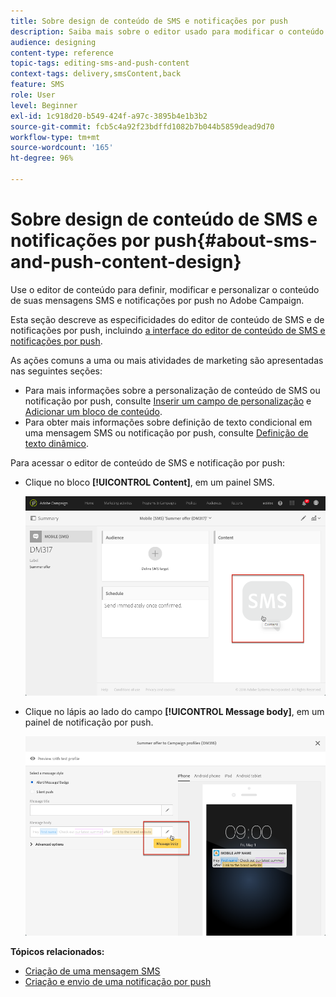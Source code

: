 ```yaml
---
title: Sobre design de conteúdo de SMS e notificações por push
description: Saiba mais sobre o editor usado para modificar o conteúdo de suas mensagens SMS e notificações por push no Adobe Campaign.
audience: designing
content-type: reference
topic-tags: editing-sms-and-push-content
context-tags: delivery,smsContent,back
feature: SMS
role: User
level: Beginner
exl-id: 1c918d20-b549-424f-a97c-3895b4e1b3b2
source-git-commit: fcb5c4a92f23bdffd1082b7b044b5859dead9d70
workflow-type: tm+mt
source-wordcount: '165'
ht-degree: 96%

---
```


# Sobre design de conteúdo de SMS e notificações por push{#about-sms-and-push-content-design}

Use o editor de conteúdo para definir, modificar e personalizar o conteúdo de suas mensagens SMS e notificações por push no Adobe Campaign.

Esta seção descreve as especificidades do editor de conteúdo de SMS e de notificações por push, incluindo [a interface do editor de conteúdo de SMS e notificações por push](../../channels/using/sms-and-push-content-editor-interface.md).

As ações comuns a uma ou mais atividades de marketing são apresentadas nas seguintes seções:

* Para mais informações sobre a personalização de conteúdo de SMS ou notificação por push, consulte [Inserir um campo de personalização](../../designing/using/personalization.md#inserting-a-personalization-field) e [Adicionar um bloco de conteúdo](../../designing/using/personalization.md#adding-a-content-block).
* Para obter mais informações sobre definição de texto condicional em uma mensagem SMS ou notificação por push, consulte [Definição de texto dinâmico](../../channels/using/defining-dynamic-text.md).

Para acessar o editor de conteúdo de SMS e notificação por push:

* Clique no bloco **[!UICONTROL Content]**, em um painel SMS.

  ![](assets/des_sms_content.png)

* Clique no lápis ao lado do campo **[!UICONTROL Message body]**, em um painel de notificação por push.

  ![](assets/des_push_body.png)

**Tópicos relacionados:**

* [Criação de uma mensagem SMS](../../channels/using/creating-an-sms-message.md)
* [Criação e envio de uma notificação por push](../../channels/using/preparing-and-sending-a-push-notification.md)
